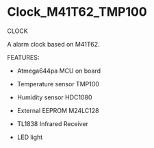 # Clock_M41T62_TMP100
CLOCK

A alarm clock based on M41T62. 

FEATURES:

* Atmega644pa MCU on board

* Temperature sensor TMP100

* Humidity sensor HDC1080

* External EEPROM M24LC128

* TL1838 Infrared Receiver

* LED light



